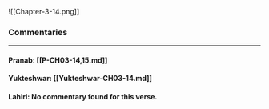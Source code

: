 ![[Chapter-3-14.png]]

### Commentaries

---

#### Pranab: [[P-CH03-14,15.md]]

#### Yukteshwar: [[Yukteshwar-CH03-14.md]]

#### Lahiri: No commentary found for this verse.
